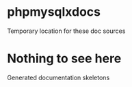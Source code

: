 # phpmysqlxdocs
Temporary location for these doc sources

# Nothing to see here
Generated documentation skeletons
